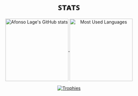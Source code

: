 <h1 align="center" alt="Stats">ꜱᴛᴀᴛꜱ</h1>
<p align="center">
  <a href="https://github.com/anuraghazra/github-readme-stats">
    <img alt="Afonso Lage's GitHub stats" src="https://github-readme-stats.vercel.app/api?username=afonsolage&show_icons=true" align="center" height="200">
  </a>
  <a href="https://github.com/anuraghazra/github-readme-stats">
    <img alt="Most Used Languages" src="https://github-readme-stats.vercel.app/api/top-langs/?username=afonsolage&langs_count=5&show_icons=true" align="center" height="200">
  </a>
</p>
<p align="center">
  <a href="https://github.com/ryo-ma/github-profile-trophy">
    <img alt="Trophies" src="https://github-profile-trophy.vercel.app/?username=afonsolage">
  </a>
</p>
